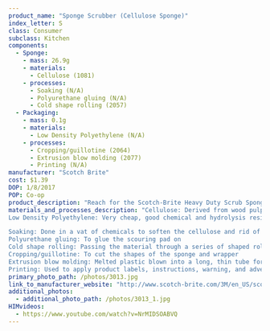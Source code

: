 ```yaml
---
product_name: "Sponge Scrubber (Cellulose Sponge)"
index_letter: S
class: Consumer
subclass: Kitchen
components:
  - Sponge:
    - mass: 26.9g
    - materials:
      - Cellulose (1081)
    - processes:
      - Soaking (N/A)
      - Polyurethane gluing (N/A)
      - Cold shape rolling (2057)
  - Packaging:
    - mass: 0.1g
    - materials:
      - Low Density Polyethylene (N/A)
    - processes:
      - Cropping/guillotine (2064)
      - Extrusion blow molding (2077)
      - Printing (N/A)
manufacturer: "Scotch Brite"
cost: $1.39
DOP: 1/8/2017
POP: Co-op
product_description: "Reach for the Scotch-Brite Heavy Duty Scrub Sponge because sometimes the mess is just too tough for a regular scrub sponge. From grunge on the grill, to pots and pans that sat overnight, get it done right! Look for heavy scrubbing power also available in a large size for your toughest messes."
materials_and_processes_description: "Cellulose: Derived from wood pulp, sodium sulphate, and hemp fiber
Low Density Polyethylene: Very cheap, good chemical and hydrolysis resistance, high impact strength at low temperatures, excellent electrical properties, transparent in thin films, good processability 

Soaking: Done in a vat of chemicals to soften the cellulose and rid of impurities
Polyurethane gluing: To glue the scouring pad on 
Cold shape rolling: Passing the material through a series of shaped rolls to press the sheets together
Cropping/guillotine: To cut the shapes of the sponge and wrapper
Extrusion blow molding: Melted plastic blown into a long, thin tube for molding
Printing: Used to apply product labels, instructions, warning, and advertisements"
primary_photo_path: /photos/3013.jpg
link_to_manufacturer_website: "http://www.scotch-brite.com/3M/en_US/scotch-brite/?WT.mc_id=www.scotch-brite.com/"
additional_photos:
  - additional_photo_path: /photos/3013_1.jpg
HIMvideos:
  - https://www.youtube.com/watch?v=NrMIDSOABVQ
---
```

